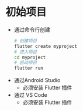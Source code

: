 # 初始项目

- 通过命令行创建
  ```sh
  # 创建项目
  flutter create myproject
  # 进入项目
  cd myproject
  # 启动项目
  flutter run
  ```
- 通过Android Studio
    - 必须安装 Flutter 插件
- 通过 VS Code
    - 必须安装 Flutter 插件